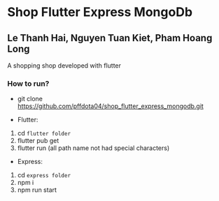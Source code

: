 # Shop Flutter Express MongoDb
## Le Thanh Hai, Nguyen Tuan Kiet, Pham Hoang Long
A shopping shop developed with flutter

### How to run?
- git clone https://github.com/pffdota04/shop_flutter_express_mongodb.git

- Flutter:
1. cd  `flutter folder` 
2. flutter pub get
3. flutter run
(all path name not had special characters)

- Express:
1. cd `express folder`
2. npm i
3. npm run start